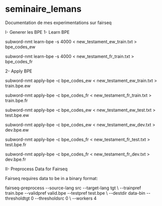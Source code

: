 # seminaire_lemans
Documentation de mes experimentations sur fairseq

I-	Generer les BPE
1-	Learn BPE

subword-nmt learn-bpe -s 4000 < new_testament_ew_train.txt > bpe_codes_ew

subword-nmt learn-bpe -s 4000 < new_testament_fr_train.txt > bpe_codes_fr

2-	Apply BPE

subword-nmt apply-bpe -c bpe_codes_ew < new_testament_ew_train.txt > train.bpe.ew

subword-nmt apply-bpe -c bpe_codes_fr < new_testament_fr_train.txt > train.bpe.fr

subword-nmt apply-bpe -c bpe_codes_ew < new_testament_ew_test.txt > test.bpe.ew

subword-nmt apply-bpe -c bpe_codes_ew < new_testament_ew_dev.txt > dev.bpe.ew

subword-nmt apply-bpe -c bpe_codes_fr < new_testament_fr_test.txt > test.bpe.fr

subword-nmt apply-bpe -c bpe_codes_fr < new_testament_fr_dev.txt > dev.bpe.fr

II-	Preprocess Data for Fairseq

Fairseq requires data to be in a binary format:

fairseq-preprocess --source-lang src --target-lang tgt \ --trainpref train.bpe --validpref valid.bpe  --testpref test.bpe \  --destdir data-bin --thresholdtgt 0 --thresholdsrc 0 \  --workers 4

